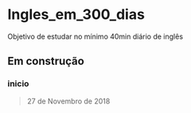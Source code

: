 # Ingles_em_300_dias
Objetivo de estudar  no mínimo 40min diário de inglês

## Em construção
### inicio
> 27 de Novembro de 2018
